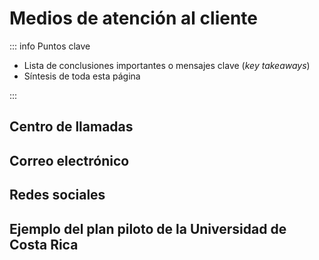 # Medios de atención al cliente

::: info Puntos clave

- Lista de conclusiones importantes o mensajes clave (_key takeaways_)
- Síntesis de toda esta página

:::

## Centro de llamadas

## Correo electrónico

## Redes sociales

## Ejemplo del plan piloto de la Universidad de Costa Rica
